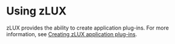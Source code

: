 # Using zLUX

zLUX provides the ability to create application plug-ins. For more information, see [Creating zLUX application plug-ins](../../zoe_extending/mvd-extendingzlux/mvd-plugincreateappplugin/).

